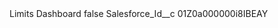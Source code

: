<?xml version="1.0" encoding="UTF-8"?>
<CustomMetadata xmlns="http://soap.sforce.com/2006/04/metadata" xmlns:xsi="http://www.w3.org/2001/XMLSchema-instance" xmlns:xsd="http://www.w3.org/2001/XMLSchema">
    <label>Limits Dashboard</label>
    <protected>false</protected>
    <values>
        <field>Salesforce_Id__c</field>
        <value xsi:type="xsd:string">01Z0a000000i8IBEAY</value>
    </values>
</CustomMetadata>
